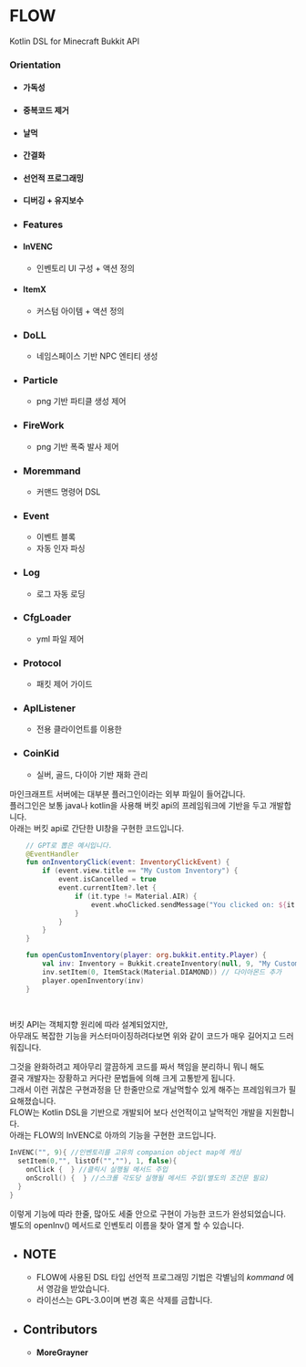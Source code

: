 # FLOW
Kotlin DSL for Minecraft Bukkit API

### Orientation  
  * #### 가독성  
  * #### 중복코드 제거  
  * #### 날먹  
  * #### 간결화  
  * #### 선언적 프로그래밍  
  * #### 디버깅 + 유지보수  

* ### Features

 * #### InVENC
   -   인벤토리 UI 구성 + 액션 정의   
 * #### ItemX
   -   커스텀 아이템 + 액션 정의

 * ### DoLL
   -   네임스페이스 기반 NPC 엔티티 생성

 * ### Particle
   -   png 기반 파티클 생성 제어  

* ### FireWork
  -   png 기반 폭죽 발사 제어

* ### Moremmand
  -   커맨드 명령어 DSL

* ### Event
  -   이벤트 블록
  -   자동 인자 파싱

* ### Log
  * 로그 자동 로딩

* ### CfgLoader
  -   yml 파일 제어

* ### Protocol
  -   패킷 제어 가이드

* ### ApIListener
  *  전용 클라이언트를 이용한 

* ### CoinKid
  -   실버, 골드, 다이아 기반 재화 관리
      

마인크래프트 서버에는 대부분 플러그인이라는 외부 파일이 들어갑니다.  
플러그인은 보통 java나 kotlin을 사용해 버킷 api의 프레임워크에 기반을 두고 개발합니다.  
아래는 버킷 api로 간단한 UI창을 구현한 코드입니다.
``` kotlin
    // GPT로 뽑은 예시입니다.
    @EventHandler
    fun onInventoryClick(event: InventoryClickEvent) {
        if (event.view.title == "My Custom Inventory") {
            event.isCancelled = true
            event.currentItem?.let {
                if (it.type != Material.AIR) {
                    event.whoClicked.sendMessage("You clicked on: ${it.type}")
                }
            }
        }
    }

    fun openCustomInventory(player: org.bukkit.entity.Player) {
        val inv: Inventory = Bukkit.createInventory(null, 9, "My Custom Inventory")
        inv.setItem(0, ItemStack(Material.DIAMOND)) // 다이아몬드 추가
        player.openInventory(inv)
    }
    
                                        
```
버킷 API는 객체지향 원리에 따라 설계되었지만,  
아무래도 복잡한 기능을 커스터마이징하려다보면 위와 같이 코드가 매우 길어지고 드러워집니다.  

그것을 완화하려고 제아무리 깔끔하게 코드를 짜서 책임을 분리하니 뭐니 해도   
결국 개발자는 장황하고 커다란 문법들에 의해 크게 고통받게 됩니다.  
그래서 이런 귀찮은 구현과정을 단 한줄만으로 개날먹할수 있게 해주는 프레임워크가 필요해졌습니다.  
FLOW는 Kotlin DSL을 기반으로 개발되어 보다 선언적이고 날먹적인 개발을 지원합니다.  
아래는 FLOW의 InVENC로 아까의 기능을 구현한 코드입니다.  
``` kotlin
InVENC("", 9){ //인벤토리를 고유의 companion object map에 캐싱
  setItem(0,"", listOf("",""), 1, false){
    onClick {  } //클릭시 실행될 메서드 주입
    onScroll() {  } //스크롤 각도당 실행될 메서드 주입(별도의 조건문 필요)
  }
}     
```  

이렇게 기능에 따라 한줄, 많아도 세줄 안으로 구현이 가능한 코드가 완성되었습니다.  
별도의 openInv() 메서드로 인벤토리 이름을 찾아 열게 할 수 있습니다.  

* ## NOTE
  * FLOW에 사용된 DSL 타입 선언적 프로그래밍 기법은 각별님의 _kommand_ 에서 영감을 받았습니다.
  * 라이선스는 GPL-3.0이며 변경 혹은 삭제를 금합니다.

* ## Contributors
  * #### MoreGrayner

